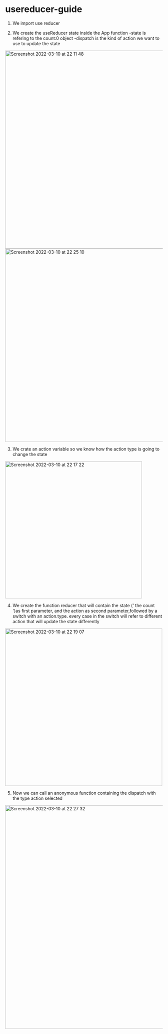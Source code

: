# usereducer-guide

 1. We import use reducer


 2. We create the useReducer state inside the App function
  -state is refering to the count:0 object
  -dispatch is the kind of action we want to use to update the state
  
<img width="632" alt="Screenshot 2022-03-10 at 22 11 48" src="https://user-images.githubusercontent.com/74420607/157763547-362b9f34-b0e2-4825-b8ca-3f48b64e7059.png">
    
<img width="616" alt="Screenshot 2022-03-10 at 22 25 10" src="https://user-images.githubusercontent.com/74420607/157765148-4dcacafa-989c-414d-bcf9-513489500c8e.png">


    
 3. We crate an action variable  so we know how the action type is going to change the state
  
<img width="437" alt="Screenshot 2022-03-10 at 22 17 22" src="https://user-images.githubusercontent.com/74420607/157764254-ef684336-7da7-4bb0-b8ce-65bbaef0404a.png">


4. We create the function reducer that will contain the state (' the count ')as first parameter, and the action as second parameter,followed by a switch with an action.type.
  every case in the switch will refer to different action that will update the state differently

<img width="502" alt="Screenshot 2022-03-10 at 22 19 07" src="https://user-images.githubusercontent.com/74420607/157764387-f6b6111a-3705-4919-850b-f3bac470b88d.png">

5. Now we can call an anonymous function containing the dispatch with the type action selected

<img width="713" alt="Screenshot 2022-03-10 at 22 27 32" src="https://user-images.githubusercontent.com/74420607/157765670-16c94686-6d7c-4bb7-8f04-05afda2b93a0.png">

